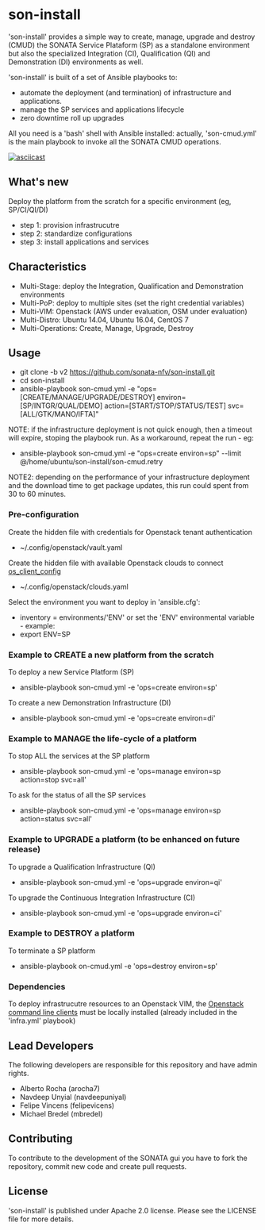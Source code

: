 # son-install

'son-install' provides a simple way to create, manage, upgrade and destroy (CMUD) the SONATA Service Plataform (SP) as a standalone environment but also the specialized Integration (CI), Qualification (QI) and Demonstration (DI) environments as well.

'son-install' is built of a set of Ansible playbooks to:
* automate the deployment (and termination) of infrastructure and applications. 
* manage the SP services and applications lifecycle
* zero downtime roll up upgrades

All you need is a 'bash' shell with Ansible installed: actually, 'son-cmud.yml' is the main playbook to invoke all the SONATA CMUD operations.


[![asciicast](https://asciinema.org/a/a1q347o8bvxafr84xpo4q59d8.png)](https://asciinema.org/a/a1q347o8bvxafr84xpo4q59d8?autoplay=1)


## What's new

Deploy the platform from the scratch for a specific environment (eg, SP/CI/QI/DI)
* step 1: provision infrastrucutre
* step 2: standardize configurations
* step 3: install applications and services


##  Characteristics

* Multi-Stage: deploy the Integration, Qualification and Demonstration environments
* Multi-PoP: deploy to multiple sites (set the right credential variables)
* Multi-VIM: Openstack (AWS under evaluation, OSM under evaluation)
* Multi-Distro: Ubuntu 14.04, Ubuntu 16.04, CentOS 7
* Multi-Operations: Create, Manage, Upgrade, Destroy


## Usage

* git clone -b v2 https://github.com/sonata-nfv/son-install.git
* cd son-install
* ansible-playbook son-cmud.yml -e "ops=[CREATE/MANAGE/UPGRADE/DESTROY] environ=[SP/INTGR/QUAL/DEMO] action=[START/STOP/STATUS/TEST] svc=[ALL/GTK/MANO/IFTA]"

NOTE: if the infrastructure deployment is not quick enough, then a timeout will expire, stoping the playbook run. As a workaround, repeat the run - eg:
* ansible-playbook son-cmud.yml -e "ops=create environ=sp" --limit @/home/ubuntu/son-install/son-cmud.retry

NOTE2: depending on the performance of your infrastructure deployment and the download time to get package updates, this run could spent from 30 to 60 minutes. 

### Pre-configuration

Create the hidden file with credentials for Openstack tenant authentication
* ~/.config/openstack/vault.yaml

Create the hidden file with available Openstack clouds to connect [os_client_config](http://docs.openstack.org/developer/os-client-config/)
* ~/.config/openstack/clouds.yaml

Select the environment you want to deploy in 'ansible.cfg':<br>
* inventory = environments/'ENV'
or set the 'ENV' environmental variable - example:
* export ENV=SP


### Example to CREATE a new platform from the scratch

To deploy a new Service Platform (SP)
* ansible-playbook son-cmud.yml -e 'ops=create environ=sp'

To create a new Demonstration Infrastructure (DI)
* ansible-playbook son-cmud.yml -e 'ops=create environ=di'


### Example to MANAGE the life-cycle of a platform

To stop ALL the services at the SP platform
* ansible-playbook son-cmud.yml -e 'ops=manage environ=sp action=stop svc=all'

To ask for the status of all the SP services
* ansible-playbook son-cmud.yml -e 'ops=manage environ=sp action=status svc=all'


### Example to UPGRADE a platform (to be enhanced on future release)

To upgrade a Qualification Infrastructure (QI)
* ansible-playbook son-cmud.yml -e 'ops=upgrade environ=qi'

To upgrade the Continuous Integration Infrastructure (CI)
* ansible-playbook son-cmud.yml -e 'ops=upgrade environ=ci'


### Example to DESTROY a platform

To terminate a SP platform
* ansible-playbook on-cmud.yml -e 'ops=destroy environ=sp'


### Dependencies

To deploy infrastrucutre resources to an Openstack VIM, the [Openstack command line clients](http://docs.openstack.org/user-guide/common/cli-install-openstack-command-line-clients.html) must be locally installed (already included in the 'infra.yml' playbook)


## Lead Developers

The following developers are responsible for this repository and have admin rights. 

* Alberto Rocha (arocha7)
* Navdeep Unyial (navdeepuniyal)
* Felipe Vincens (felipevicens)
* Michael Bredel (mbredel)

## Contributing

To contribute to the development of the SONATA gui you have to fork the repository, commit new code and create pull requests.


## License

'son-install' is published under Apache 2.0 license. Please see the LICENSE file for more details.


